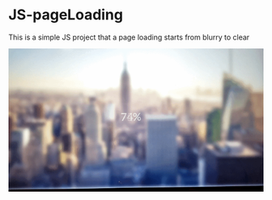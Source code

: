 # JS-pageLoading

This is a simple JS project that a page loading starts from blurry to clear

![](image1.gif)
